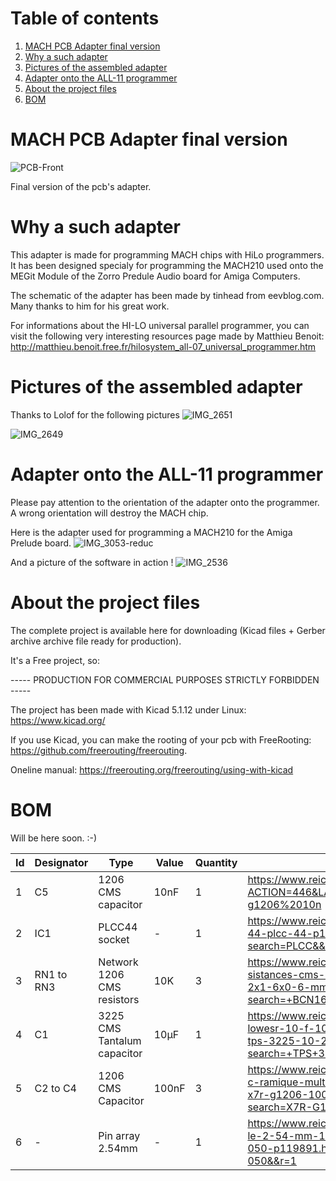 # Table of contents
1. [MACH PCB Adapter final version](#MACH-PCB-Adapter)
2. [Why a such adapter](#Why-a-such-adapter)
3. [Pictures of the assembled adapter](#Pictures)
4. [Adapter onto the ALL-11 programmer](#Adapter-onto-the-ALL-Lab3-programmer)
5. [About the project files](#About-the-project-files)
6. [BOM](#BOM)


# MACH PCB Adapter final version <a name="MACH-PCB-Adapter"></a>

![PCB-Front](https://user-images.githubusercontent.com/80821708/202574285-531f18d1-5516-402e-ab55-a56485f13b92.png)

Final version of the pcb's adapter.

# Why a such adapter <a name="Why-a-such-adapter"></a>
This adapter is made for programming MACH chips with HiLo programmers. It has been designed specialy for programming the MACH210 used onto the MEGit Module of the Zorro Predule Audio board for Amiga Computers.

The schematic of the adapter has been made by tinhead from eevblog.com. Many thanks to him for his great work.

For informations about the HI-LO universal parallel programmer, you can visit the following very interesting resources page made by Matthieu Benoit:
http://matthieu.benoit.free.fr/hilosystem_all-07_universal_programmer.htm


# Pictures of the assembled adapter <a name="Pictures"></a>
Thanks to Lolof for the following pictures
![IMG_2651](https://user-images.githubusercontent.com/80821708/210116885-259e9300-7596-43a1-a419-6d15f55e6e42.jpg)

![IMG_2649](https://user-images.githubusercontent.com/80821708/210117119-f3bfe88e-e814-48a1-95f8-e56985fac8d9.jpg)


# Adapter onto the ALL-11 programmer <a name="Adapter-onto-the-ALL-Lab3-programmer"></a>
Please pay attention to the orientation of the adapter onto the programmer.
A wrong orientation will destroy the MACH chip.

Here is the adapter used for programming a MACH210 for the Amiga Prelude board.
![IMG_3053-reduc](https://user-images.githubusercontent.com/80821708/210118731-970982cf-ae43-4902-892c-2062c8205040.jpg)

And a picture of the software in action !
![IMG_2536](https://user-images.githubusercontent.com/80821708/210118881-bd16d831-c185-4a89-8f06-48e049256196.jpg)



# About the project files <a name="About-the-project-files"></a>
The complete project is available here for downloading (Kicad files + Gerber archive archive file ready for production).

It's a Free project, so:

----- PRODUCTION FOR COMMERCIAL PURPOSES STRICTLY FORBIDDEN -----

The project has been made with Kicad 5.1.12 under Linux: https://www.kicad.org/

If you use Kicad, you can make the rooting of your pcb with FreeRooting: https://github.com/freerouting/freerouting.

Oneline manual: https://freerouting.org/freerouting/using-with-kicad

# BOM <a name="BOM"></a>
Will be here soon. :-)

|Id	|Designator	|Type	|Value  |Quantity	|Link  |
|---|---|---|---|---|---|
|1	|C5      |	1206 CMS capacitor	|10nF  |1	| https://www.reichelt.com/fr/fr/index.html?ACTION=446&LA=0&nbc=1&q=x7r-g1206%2010n |
|2	|IC1   |	PLCC44 socket	| - | 1	|https://www.reichelt.com/fr/fr/socles-plcc-44-plcc-44-p14701.html?search=PLCC&&r=1 |
|3	|RN1 to RN3	    | Network 1206 CMS resistors		|10K |3 |https://www.reichelt.com/fr/fr/r-seau-de-r-sistances-cms-1206-4x10-kohm-5-3-2x1-6x0-6-mm-bcn16-10k-p42471.html?search=+BCN16+10K&&r=1 |
|4	|C1    |3225 CMS Tantalum capacitor	|10µF |1	|https://www.reichelt.com/fr/fr/smd-tantal-lowesr-10-f-10-20-v-case-b-0-5-ohm-tps-3225-10-20-p167050.html?search=+TPS+3225+10%2F20&&r=1 |
|5  |C2 to C4 | 1206 CMS Capacitor  | 100nF | 3 |https://www.reichelt.com/fr/fr/condensateur-c-ramique-multicouche-cms-100-nf-10--x7r-g1206-100n-p22889.html?search=X7R-G1206+100N&&r=1|
|6  | - | Pin array 2.54mm  | - | 1 |https://www.reichelt.com/fr/fr/barrette-m-le-2-54-mm-1-x-50-droite-mpe-087-1-050-p119891.html?search=MPE+087-1-050&&r=1|
